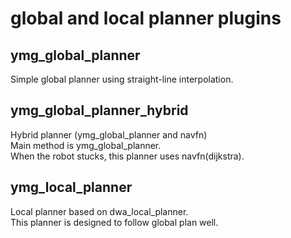global and local planner plugins
======================================


## ymg_global_planner
Simple global planner using straight-line interpolation.  


## ymg_global_planner_hybrid
Hybrid planner (ymg_global_planner and navfn)  
Main method is ymg_global_planner.  
When the robot stucks, this planner uses navfn(dijkstra).  


## ymg_local_planner
Local planner based on dwa_local_planner.  
This planner is designed to follow global plan well.  


